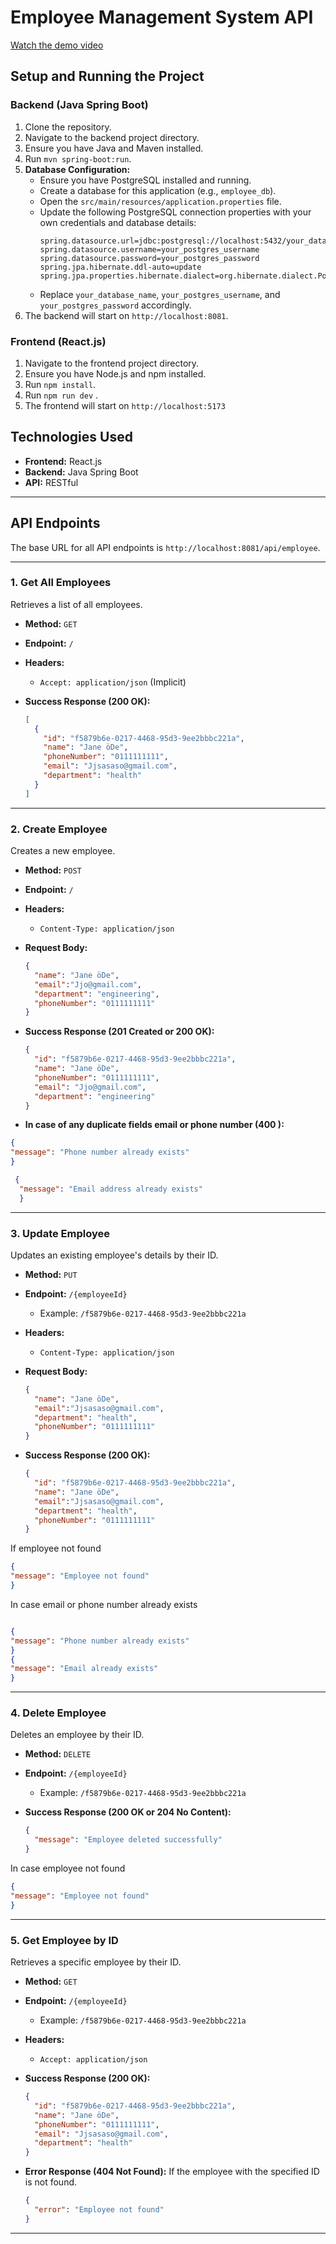 # Employee Management System API


[Watch the demo video](https://res.cloudinary.com/du74ofrgc/video/upload/v1749115576/Screencast_from_2025-06-05_12-21-41_ujups5.webm)

## Setup and Running the Project


### Backend (Java Spring Boot)

1.  Clone the repository.
2.  Navigate to the backend project directory.
3.  Ensure you have Java and Maven installed.
4.  Run `mvn spring-boot:run`.
5.  **Database Configuration:**
    * Ensure you have PostgreSQL installed and running.
    * Create a database for this application (e.g., `employee_db`).
    * Open the `src/main/resources/application.properties` file.
    * Update the following PostgreSQL connection properties with your own credentials and database details:
        ```properties
        spring.datasource.url=jdbc:postgresql://localhost:5432/your_database_name
        spring.datasource.username=your_postgres_username
        spring.datasource.password=your_postgres_password
        spring.jpa.hibernate.ddl-auto=update
        spring.jpa.properties.hibernate.dialect=org.hibernate.dialect.PostgreSQLDialect
        ```
    * Replace `your_database_name`, `your_postgres_username`, and `your_postgres_password` accordingly.
6.  The backend will start on `http://localhost:8081`.

### Frontend (React.js)

1.  Navigate to the frontend project directory.
2.  Ensure you have Node.js and npm installed.
3.  Run `npm install`.
4.  Run `npm run dev` .
5.  The frontend will start on `http://localhost:5173` 

## Technologies Used

* **Frontend:** React.js
* **Backend:** Java Spring Boot
* **API:** RESTful

---

## API Endpoints

The base URL for all API endpoints is `http://localhost:8081/api/employee`.

---

### 1. Get All Employees

Retrieves a list of all employees.

* **Method:** `GET`
* **Endpoint:** `/`
* **Headers:**
    * `Accept: application/json` (Implicit)

* **Success Response (200 OK):**
    ```json
    [
      {
        "id": "f5879b6e-0217-4468-95d3-9ee2bbbc221a",
        "name": "Jane öDe",
        "phoneNumber": "0111111111",
        "email": "Jjsasaso@gmail.com",
        "department": "health"
      }
    ]
    ```

---

### 2. Create Employee

Creates a new employee.

* **Method:** `POST`
* **Endpoint:** `/`
* **Headers:**
    * `Content-Type: application/json`

* **Request Body:**
    ```json
    {
      "name": "Jane öDe",
      "email":"Jjo@gmail.com",
      "department": "engineering",
      "phoneNumber": "0111111111"
    }
    ```

* **Success Response (201 Created or 200 OK):**
    ```json
    {
      "id": "f5879b6e-0217-4468-95d3-9ee2bbbc221a",
      "name": "Jane öDe",
      "phoneNumber": "0111111111",
      "email": "Jjo@gmail.com",
      "department": "engineering"
    }
    ```
* **In case of any duplicate fields email or phone number (400 ):**
```json
{
"message": "Phone number already exists"
}
  ```
```json
 {
  "message": "Email address already exists"
  }
   ```
---

### 3. Update Employee

Updates an existing employee's details by their ID.

* **Method:** `PUT`
* **Endpoint:** `/{employeeId}`
    * Example: `/f5879b6e-0217-4468-95d3-9ee2bbbc221a`
* **Headers:**
    * `Content-Type: application/json`

* **Request Body:**
    ```json
    {
      "name": "Jane öDe",
      "email":"Jjsasaso@gmail.com",
      "department": "health",
      "phoneNumber": "0111111111"
    }
    ```

* **Success Response (200 OK):**
    ```json
    {
      "id": "f5879b6e-0217-4468-95d3-9ee2bbbc221a",
      "name": "Jane öDe",
      "email":"Jjsasaso@gmail.com",
      "department": "health",
      "phoneNumber": "0111111111"
    }
    ```
  
If employee not found
 ```json
{
"message": "Employee not found"
}
  ```

In case email or phone number already exists
```json

{
"message": "Phone number already exists"
}
{
"message": "Email already exists"
}
  ```

---

### 4. Delete Employee

Deletes an employee by their ID.

* **Method:** `DELETE`
* **Endpoint:** `/{employeeId}`
    * Example: `/f5879b6e-0217-4468-95d3-9ee2bbbc221a`

* **Success Response (200 OK or 204 No Content):**
    ```json
    {
      "message": "Employee deleted successfully"
    }
    ```
In case employee not found
  ```json
{
"message": "Employee not found"
}
  ```
---

### 5. Get Employee by ID

Retrieves a specific employee by their ID.

* **Method:** `GET`
* **Endpoint:** `/{employeeId}`
    * Example: `/f5879b6e-0217-4468-95d3-9ee2bbbc221a`
* **Headers:**
    * `Accept: application/json`

* **Success Response (200 OK):**
    ```json
    {
      "id": "f5879b6e-0217-4468-95d3-9ee2bbbc221a",
      "name": "Jane öDe",
      "phoneNumber": "0111111111",
      "email": "Jjsasaso@gmail.com",
      "department": "health"
    }
    ```
* **Error Response (404 Not Found):**
    If the employee with the specified ID is not found.
    ```json
    {
      "error": "Employee not found"
    }
    ```

---
